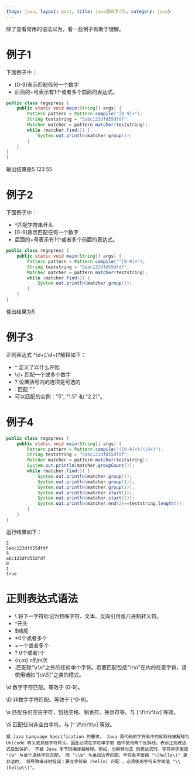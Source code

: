 ```yaml
---
{tags: java, layout: post, title: java源码学习5, category: java}
---
```


除了查看常用的语法以为，看一些例子有助于理解。

# 例子1 
下面例子中：
* [0-9]表示匹配任何一个数字
* 后面的+号表示有1个或者多个前面的表达式。
~~~ java
public class regepress {
    public static void main(String[] args) {
        Pattern pattern = Pattern.compile("[0-9]+");
        String teststring = "5abc123dfd55dfdf";
        Matcher matcher = pattern.matcher(teststring);
        while (matcher.find()) {
            System.out.println(matcher.group());
        }
    }
}
}
~~~
输出结果是5 123 55
# 例子2
下面例子中：
* ^匹配字符串开头
* [0-9]表示匹配任何一个数字
* 后面的+号表示有1个或者多个前面的表达式。
~~~ java
public class regepress {
    public static void main(String[] args) {
        Pattern pattern = Pattern.compile("^[0-9]+");
        String teststring = "5abc123dfd55dfdf";
        Matcher matcher = pattern.matcher(teststring);
        while (matcher.find()) {
            System.out.println(matcher.group());
        }
    }
}
~~~
输出结果为5

# 例子3
正则表达式
^\d+(\.\d+)?解释如下：


* ^ 定义了以什么开始
* \d+ 匹配一个或多个数字
* ? 设置括号内的选项是可选的
* \. 匹配 "."
* 可以匹配的实例："5", "1.5" 和 "2.21"。

# 例子4
~~~ java
public class regepress {
    public static void main(String[] args) {
        Pattern pattern = Pattern.compile("([0-9]+)(\\S+)");
        String teststring = "5abc123dfd55dfdf";
        Matcher matcher = pattern.matcher(teststring);
        System.out.println(matcher.groupCount());
        while (matcher.find()) {
            System.out.println(matcher.group());
            System.out.println(matcher.group(1));
            System.out.println(matcher.group(2));
            System.out.println(matcher.start(1));
            System.out.println(matcher.start(2));
            System.out.println(matcher.end(2)==teststring.length());
        }
    }
}
~~~
运行结果如下：
~~~
2
5abc123dfd55dfdf
5
abc123dfd55dfdf
0
1
true
~~~

# 正则表达式语法

* \ 将下一字符标记为特殊字符、文本、反向引用或八进制转义符。
* ^开头
* $结尾
* \*0个或者多个
* \+一个或者多个
* \? 0个或者1个
* {n,m} n到m次
* \.匹配除"\r\n"之外的任何单个字符。若要匹配包括"\r\n"在内的任意字符，请使用诸如"[\s\S]"之类的模式。

\d
数字字符匹配。等效于 [0-9]。

\D
非数字字符匹配。等效于 [^0-9]。

\s
匹配任何空白字符，包括空格、制表符、换页符等。与 [ \f\n\r\t\v] 等效。

\S
匹配任何非空白字符。与 [^ \f\n\r\t\v] 等效。

`据 Java Language Specification 的要求，
Java 源代码的字符串中的反斜线被解释为 Unicode
 转义或其他字符转义。因此必须在字符串字面
 值中使用两个反斜线，表示正则表达式受到保护，
 不被 Java 字节码编译器解释。例如，当解释为正
 则表达式时，字符串字面值 "\b" 与单个退格字符匹配，
 而 "\\b" 与单词边界匹配。字符串字面值 "\(hello\)" 是非法的，
 将导致编译时错误；要与字符串 (hello) 匹配
，必须使用字符串字面值 "\\(hello\\)"。
`

